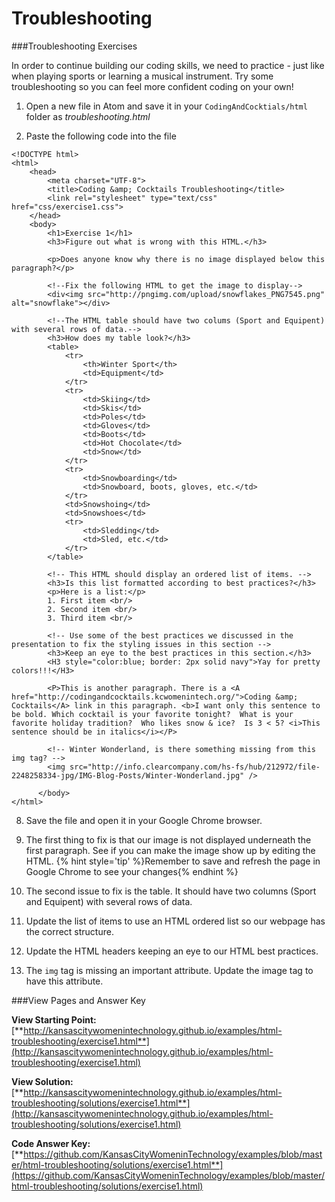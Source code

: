 # Troubleshooting

###Troubleshooting Exercises

In order to continue building our coding skills, we need to practice - just like when playing sports or learning a musical instrument. Try some troubleshooting so you can feel more confident coding on your own!

1.  Open a new file in Atom and save it in your `CodingAndCocktials/html` folder as *troubleshooting.html*

2.  Paste the following code into the file
```
<!DOCTYPE html>
<html>
    <head>
        <meta charset="UTF-8">
        <title>Coding &amp; Cocktails Troubleshooting</title>
        <link rel="stylesheet" type="text/css" href="css/exercise1.css">
    </head>
    <body>
        <h1>Exercise 1</h1>
        <h3>Figure out what is wrong with this HTML.</h3>
        
        <p>Does anyone know why there is no image displayed below this paragraph?</p>
        
        <!--Fix the following HTML to get the image to display-->
        <div<img src="http://pngimg.com/upload/snowflakes_PNG7545.png" alt="snowflake"></div>
        
        <!--The HTML table should have two colums (Sport and Equipent) with several rows of data.-->
        <h3>How does my table look?</h3>
        <table>
            <tr>
                <th>Winter Sport</th>
                <td>Equipment</td>
            </tr>
            <tr>
                <td>Skiing</td>
                <td>Skis</td>
                <td>Poles</td>
                <td>Gloves</td>
                <td>Boots</td>
                <td>Hot Chocolate</td>
                <td>Snow</td>
            </tr>
            <tr>
                <td>Snowboarding</td>
                <td>Snowboard, boots, gloves, etc.</td>
            </tr>
            <td>Snowshoing</td>
            <td>Snowshoes</td>
            <tr>
                <td>Sledding</td>
                <td>Sled, etc.</td>
            </tr>
        </table>
        
        <!-- This HTML should display an ordered list of items. -->
        <h3>Is this list formatted according to best practices?</h3>
        <p>Here is a list:</p>
        1. First item <br/>
        2. Second item <br/>
        3. Third item <br/>

        <!-- Use some of the best practices we discussed in the presentation to fix the styling issues in this section -->
        <h3>Keep an eye to the best practices in this section.</h3>
        <H3 style="color:blue; border: 2px solid navy">Yay for pretty colors!!!</H3>
        
        <P>This is another paragraph. There is a <A href="http://codingandcocktails.kcwomenintech.org/">Coding &amp; Cocktails</A> link in this paragraph. <b>I want only this sentence to be bold. Which cocktail is your favorite tonight?  What is your favorite holiday tradition?  Who likes snow & ice?  Is 3 < 5? <i>This sentence should be in italics</i></P>
        
        <!-- Winter Wonderland, is there something missing from this img tag? -->
        <img src="http://info.clearcompany.com/hs-fs/hub/212972/file-2248258334-jpg/IMG-Blog-Posts/Winter-Wonderland.jpg" />
    
      </body>
</html>
```

8.  Save the file and open it in your Google Chrome browser.

9.  The first thing to fix is that our image is not displayed underneath the first paragraph.  See if you can make the image show up by editing the HTML. 
{% hint style='tip' %}Remember to save and refresh the page in Google Chrome to see your changes{% endhint %}

10. The second issue to fix is the table. It should have two columns (Sport and Equipent) with several rows of data.

11. Update the list of items to use an HTML ordered list so our webpage has the correct structure.

12. Update the HTML headers keeping an eye to our HTML best practices.

13. The `img` tag is missing an important attribute. Update the image tag to have this attribute.

###View Pages and Answer Key

**View Starting Point:** [**http://kansascitywomenintechnology.github.io/examples/html-troubleshooting/exercise1.html**](http://kansascitywomenintechnology.github.io/examples/html-troubleshooting/exercise1.html)

**View Solution:**
[**http://kansascitywomenintechnology.github.io/examples/html-troubleshooting/solutions/exercise1.html**](http://kansascitywomenintechnology.github.io/examples/html-troubleshooting/solutions/exercise1.html)

**Code Answer Key:**
[**https://github.com/KansasCityWomeninTechnology/examples/blob/master/html-troubleshooting/solutions/exercise1.html**](https://github.com/KansasCityWomeninTechnology/examples/blob/master/html-troubleshooting/solutions/exercise1.html)





